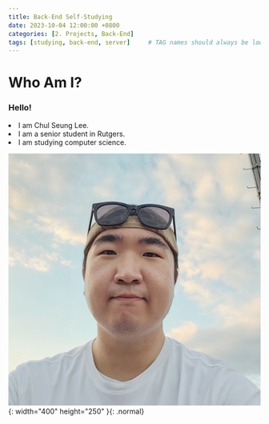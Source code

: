 ```yaml
---
title: Back-End Self-Studying
date: 2023-10-04 12:00:00 +0800
categories: [2. Projects, Back-End]
tags: [studying, back-end, server]     # TAG names should always be lowercase
---
```


<h1>Who Am I?</h1>

<h3> Hello!</h3>
<li> I am Chul Seung Lee. </li>
<li> I am a senior student in Rutgers. </li>
<li> I am studying computer science. </li>


![img-description](/assets/CJ_Happy.jpg){: width="400" height="250" }{: .normal}

